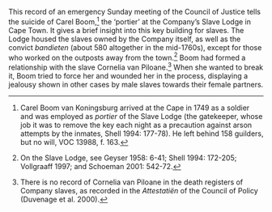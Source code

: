 This record of an emergency Sunday meeting of the Council of Justice tells the suicide of Carel Boom,[^1] the ‘portier’ at the Company’s Slave Lodge in Cape Town. It gives a brief insight into this key building for slaves. The Lodge housed the slaves owned by the Company itself, as well as the convict *bandieten* (about 580 altogether in the mid-1760s), except for those who worked on the outposts away from the town.[^2] Boom had formed a relationship with the slave Cornelia van Piloane.[^3] When she wanted to break it, Boom tried to force her and wounded her in the process, displaying a jealousy shown in other cases by male slaves towards their female partners.

[^1]: Carel Boom van Koningsburg arrived at the Cape in 1749 as a soldier and was employed as *portier* of the Slave Lodge (the gatekeeper, whose job it was to remove the key each night as a precaution against arson attempts by the inmates, Shell 1994: 177-78). He left behind 158 guilders, but no will, VOC 13988, f. 163.

[^2]: On the Slave Lodge, see Geyser 1958: 6-41; Shell 1994: 172-205; Vollgraaff 1997; and Schoeman 2001: 542-72.

[^3]: There is no record of Cornelia van Piloane in the death registers of Company slaves, as recorded in the *Attestatiën* of the Council of Policy (Duvenage et al. 2000).
